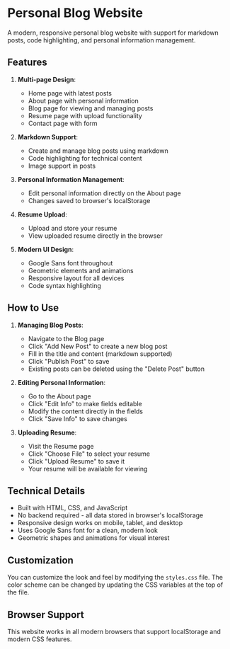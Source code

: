 # Personal Blog Website

A modern, responsive personal blog website with support for markdown posts, code highlighting, and personal information management.

## Features

1. **Multi-page Design**:
   - Home page with latest posts
   - About page with personal information
   - Blog page for viewing and managing posts
   - Resume page with upload functionality
   - Contact page with form

2. **Markdown Support**:
   - Create and manage blog posts using markdown
   - Code highlighting for technical content
   - Image support in posts

3. **Personal Information Management**:
   - Edit personal information directly on the About page
   - Changes saved to browser's localStorage

4. **Resume Upload**:
   - Upload and store your resume
   - View uploaded resume directly in the browser

5. **Modern UI Design**:
   - Google Sans font throughout
   - Geometric elements and animations
   - Responsive layout for all devices
   - Code syntax highlighting

## How to Use

1. **Managing Blog Posts**:
   - Navigate to the Blog page
   - Click "Add New Post" to create a new blog post
   - Fill in the title and content (markdown supported)
   - Click "Publish Post" to save
   - Existing posts can be deleted using the "Delete Post" button

2. **Editing Personal Information**:
   - Go to the About page
   - Click "Edit Info" to make fields editable
   - Modify the content directly in the fields
   - Click "Save Info" to save changes

3. **Uploading Resume**:
   - Visit the Resume page
   - Click "Choose File" to select your resume
   - Click "Upload Resume" to save it
   - Your resume will be available for viewing

## Technical Details

- Built with HTML, CSS, and JavaScript
- No backend required - all data stored in browser's localStorage
- Responsive design works on mobile, tablet, and desktop
- Uses Google Sans font for a clean, modern look
- Geometric shapes and animations for visual interest

## Customization

You can customize the look and feel by modifying the `styles.css` file. The color scheme can be changed by updating the CSS variables at the top of the file.

## Browser Support

This website works in all modern browsers that support localStorage and modern CSS features.